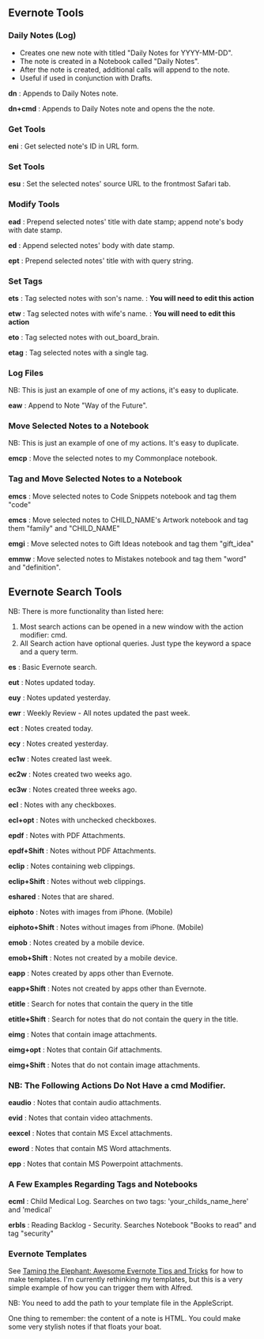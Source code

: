 ## Evernote Tools

### Daily Notes (Log)

* Creates one new note with titled "Daily Notes for YYYY-MM-DD".
* The note is created in a Notebook called "Daily Notes".
* After the note is created, additional calls will append to the note.
* Useful if used in conjunction with Drafts.


**dn**
:	Appends to Daily Notes note.

**dn+cmd**
:	Appends to Daily Notes note and opens the the note.


### Get Tools

**eni**
:	Get selected note's ID in URL form.


### Set Tools

**esu**
:	Set the selected notes' source URL to the frontmost Safari tab.


### Modify Tools

**ead**
:	Prepend selected notes' title with date stamp; append note's body with date stamp.

**ed**
:	Append selected notes' body with date stamp.

**ept**
:	Prepend selected notes' title with with query string.

### Set Tags

**ets**
:	Tag selected notes with son's name.
:	**You will need to edit this action**

**etw**
:	Tag selected notes with wife's name.
:	**You will need to edit this action**

**eto**
:	Tag selected notes with out_board_brain.

**etag**
:	Tag selected notes with a single tag.


### Log Files

NB: This is just an example of one of my actions, it's easy to duplicate.

**eaw**
:	Append to Note "Way of the Future".

### Move Selected Notes to a Notebook

NB: This is just an example of one of my actions. It's easy to duplicate.

**emcp**
:	Move the selected notes to my Commonplace notebook.

### Tag and Move Selected Notes to a Notebook

**emcs**
:	Move selected notes to Code Snippets notebook and tag them "code"

**emcs**
:	Move selected notes to CHILD_NAME's Artwork notebook and tag them "family" and "CHILD_NAME"

**emgi**
:	Move selected notes to Gift Ideas notebook and tag them "gift_idea"

**emmw**
:	Move selected notes to Mistakes notebook and tag them "word" and "definition".


## Evernote Search Tools

NB: There is more functionality than listed here:
1. Most search actions can be opened in a new window with the action modifier: cmd.
2. All Search action have optional queries. Just type the keyword a space and a query term.

**es**
:	Basic Evernote search.

**eut**
:	Notes updated today.

**euy**
:	Notes updated yesterday.

**ewr**
:	Weekly Review - All notes updated the past week.

**ect**
:	Notes created today.

**ecy**
:	Notes created yesterday.

**ec1w**
:	Notes created last week.

**ec2w**
:	Notes created two weeks ago.

**ec3w**
:	Notes created three weeks ago.

**ecl**
:	Notes with any checkboxes.

**ecl+opt**
:	Notes with unchecked checkboxes.

**epdf**
:	Notes with PDF Attachments.

**epdf+Shift**
:	Notes without PDF Attachments.

**eclip**
:	Notes containing web clippings.

**eclip+Shift**
:	Notes without web clippings.

**eshared**
:	Notes that are shared.

**eiphoto**
:	Notes with images from iPhone. (Mobile)

**eiphoto+Shift**
:	Notes without images from iPhone. (Mobile)

**emob**
:	Notes created by a mobile device.

**emob+Shift**
:	Notes not created by a mobile device.

**eapp**
:	Notes created by apps other than Evernote.

**eapp+Shift**
:	Notes not created by apps other than Evernote.

**etitle**
:	Search for notes that contain the query in the title

**etitle+Shift**
:	Search for notes that do not contain the query in the title.

**eimg**
:	Notes that contain image attachments.

**eimg+opt**
:	Notes that contain Gif attachments.

**eimg+Shift**
:	Notes that do not contain image attachments.

### NB: The Following Actions Do Not Have a cmd Modifier.

**eaudio**
:	Notes that contain audio attachments.

**evid**
:	Notes that contain video attachments.

**eexcel**
:	Notes that contain MS Excel attachments.

**eword**
:	Notes that contain MS Word attachments.

**epp**
:	Notes that contain MS Powerpoint attachments.

### A Few Examples Regarding Tags and Notebooks

**ecml**
:	Child Medical Log. Searches on two tags: 'your_childs_name_here' and 'medical'

**erbls**
: Reading Backlog - Security. Searches Notebook "Books to read" and tag "security"

### Evernote Templates

See [Taming the Elephant: Awesome Evernote Tips and Tricks](http://mac.tutsplus.com/tutorials/productivity/taming-the-elephant-awesome-evernote-tips-and-tricks/) for how to make templates. I'm currently rethinking my templates, but this is a very simple example of how you can trigger them with Alfred.

NB: You need to add the path to your template file in the AppleScript.

One thing to remember: the content of a note is HTML. You could make some very stylish notes if that floats your boat.
